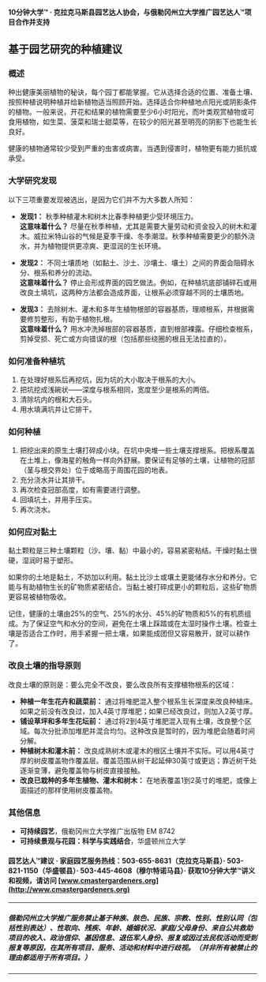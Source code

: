 #### 10分钟大学™ · 克拉克马斯县园艺达人协会，与俄勒冈州立大学推广园艺达人™项目合作并支持

## 基于园艺研究的种植建议

### 概述

种出健康美丽植物的秘诀，每个园丁都能掌握。它从选择合适的位置、准备土壤、按照种植说明种植并给新植物适当照顾开始。选择适合你种植地点阳光或阴影条件的植物。一般来说，开花和结果的植物需要至少6小时阳光，而叶类观赏植物或可食用植物，如生菜、菠菜和瑞士甜菜等，在较少的阳光甚至明亮的阴影下也能生长良好。

健康的植物通常较少受到严重的虫害或病害。当遇到侵害时，植物更有能力抵抗或承受。

### 大学研究发现

以下三项重要发现被选出，是因为它们并不为大多数人所知：

- **发现1：** 秋季种植灌木和树木比春季种植更少受环境压力。  
  **这意味着什么？** 尽量在秋季种植，尤其是需要大量劳动和资金投入的树木和灌木。威拉米特山谷的气候是夏季干燥、冬季潮湿。秋季种植需要更少的额外浇水，并为植物提供更凉爽、更湿润的生长环境。

- **发现2：** 不同土壤质地（如黏土、沙土、沙壤土、壤土）之间的界面会阻碍水分、根系和养分的流动。  
  **这意味着什么？** 停止会形成界面的园艺做法。例如，在种植坑底部铺碎石或用改良土填坑，这两种方法都会造成界面，让根系必须穿越不同的土壤质地。

- **发现3：** 去除树木、灌木和多年生植物根部的容器基质，理顺根系，并根据需要修剪整形，有助于植物扎根。  
  **这意味着什么？** 用水冲洗掉根部的容器基质，直到根部裸露。仔细检查根系，剪掉受损、死亡或方向错误的根（包括那些绕圈的根且无法拉直的）。

### 如何准备种植坑

1. 在处理好根系后再挖坑，因为坑的大小取决于根系的大小。
2. 把坑挖成浅碗状——深度与根系相同，宽度至少是根系的两倍。
3. 清除坑内的根和大石头。
4. 用水填满坑并让它排干。

### 如何种植

1. 把挖出来的原生土壤打碎成小块。在坑中央堆一些土壤支撑根系。把根系覆盖在土堆上，像海星的触角一样向外舒展。要保证有足够的土壤，让植物的冠部（茎与根交界处）位于或略高于周围花园的地表。
2. 充分浇水并让其排干。
3. 再次检查冠部高度，如有需要进行调整。
4. 回填坑土，并用手压实。
5. 再次浇水。

### 如何应对黏土

黏土颗粒是三种土壤颗粒（沙、壤、黏）中最小的，容易紧密粘结。干燥时黏土很硬，湿润时易于塑形。

如果你的土地是黏土，不妨加以利用。黏土比沙土或壤土更能储存水分和养分。它能与有助植物生长的矿物质紧密结合。当黏土被打碎成更小的颗粒后，这些矿物质更容易被植物吸收。

记住，健康的土壤由25%的空气、25%的水分、45%的矿物质和5%的有机质组成。为了保证空气和水分的空间，避免在土壤上踩踏或在太湿时操作土壤。检查土壤是否适合工作时，用手紧握一把土壤，如果能成团但又容易散开，就可以耕作了。

### 改良土壤的指导原则

改良土壤的原则是：要么完全不改良，要么改良所有支撑植物根系的区域：

- **种植一年生花卉和蔬菜前：** 通过将堆肥混入整个根系生长深度来改良种植床。如果之前没有改良过，加入4英寸厚堆肥；如果已经改良过，则加入2英寸厚。
- **铺设草坪和多年生花坛前：** 通过将2到4英寸堆肥混入现有土壤，改良整个区域。每次分批添加堆肥并混合均匀。这种改良是暂时的，因为堆肥会随着时间分解。
- **种植树木和灌木前：** 改良成熟树木或灌木的根区土壤并不实际。可以用4英寸厚的树皮覆盖物作覆盖层。覆盖范围从树干起延伸30英寸或更远；靠近树干处逐渐变薄，避免覆盖物与树皮直接接触。
- **改良已栽种的多年生植物、灌木和树木：** 在地表覆盖1到2英寸的堆肥，或像上面描述的那样使用树皮覆盖物。

### 其他信息

- **可持续园艺**，俄勒冈州立大学推广出版物 EM 8742  
- **可持续景观与花园：科学与实践结合**，华盛顿州立大学  

#### 园艺达人™建议 · 家庭园艺服务热线：503-655-8631（克拉克马斯县）· 503-821-1150（华盛顿县）· 503-445-4608（穆尔特诺马县）· 获取10分钟大学™讲义和视频，请访问 [www.cmastergardeners.org](http://www.cmastergardeners.org)

---

##### 俄勒冈州立大学推广服务禁止基于种族、肤色、民族、宗教、性别、性别认同（包括性别表达）、性取向、残疾、年龄、婚姻状况、家庭/父母身份、来自公共救助项目的收入、政治信仰、基因信息、退伍军人身份、报复或因过去民权活动而受到报复等原因，在其所有项目、服务、活动和材料中进行歧视。（并非所有被禁止的理由都适用于所有项目。）
---